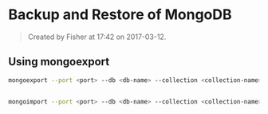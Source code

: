 # Backup and Restore of MongoDB

> Created by Fisher at 17:42 on 2017-03-12.

## Using mongoexport

```bash
mongoexport --port <port> --db <db-name> --collection <collection-name> --out <out-put-file>


mongoimport --port <port> --db <db-name> --collection <collection-name> --file <to-be-imported-file>
```
